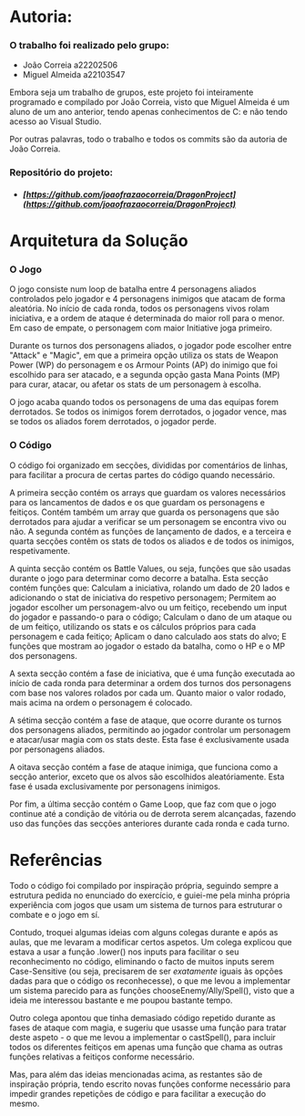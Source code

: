 # **Autoria:**

### **O trabalho foi realizado pelo grupo:**

- João Correia a22202506
- Miguel Almeida a22103547
 
Embora seja um trabalho de grupos, este projeto foi inteiramente programado e compilado por João Correia, visto que Miguel Almeida é um aluno de um ano anterior, tendo apenas conhecimentos de C: e não tendo acesso ao Visual Studio.

Por outras palavras, todo o trabalho e todos os commits são da autoria de João Correia.

### **Repositório do projeto:**

- ##### [https://github.com/joaofrazaocorreia/DragonProject](https://github.com/joaofrazaocorreia/DragonProject)

# **Arquitetura da Solução**

### **O Jogo**

O jogo consiste num loop de batalha entre 4 personagens aliados controlados pelo jogador e 4 personagens inimigos que atacam de forma aleatória. No início de cada ronda, todos os personagens vivos rolam iniciativa, e a ordem de ataque é determinada do maior roll para o menor. Em caso de empate, o personagem com maior Initiative joga primeiro.

Durante os turnos dos personagens aliados, o jogador pode escolher entre "Attack" e "Magic", em que a primeira opção utiliza os stats de Weapon Power (WP) do personagem e os Armour Points (AP) do inimigo que foi escolhido para ser atacado, e a segunda opção gasta Mana Points (MP) para curar, atacar, ou afetar os stats de um personagem à escolha.
 
O jogo acaba quando todos os personagens de uma das equipas forem derrotados. Se todos os inimigos forem derrotados, o jogador vence, mas se todos os aliados forem derrotados, o jogador perde.

### **O Código**

O código foi organizado em secções, divididas por comentários de linhas, para facilitar a procura de certas partes do código quando necessário. 

A primeira secção contém os arrays que guardam os valores necessários para os lancamentos de dados e os que guardam os personagens e feitiços. Contém também um array que guarda os personagens que são derrotados para ajudar a verificar se um personagem se encontra vivo ou não. A segunda contém as funções de lançamento de dados, e a terceira e quarta secções contêm os stats de todos os aliados e de todos os inimigos, respetivamente.

A quinta secção contém os Battle Values, ou seja, funções que são usadas durante o jogo para determinar como decorre a batalha. Esta secção contém funções que: Calculam a iniciativa, rolando um dado de 20 lados e adicionando o stat de iniciativa do respetivo personagem; Permitem ao jogador escolher um personagem-alvo ou um feitiço, recebendo um input do jogador e passando-o para o código; Calculam o dano de um ataque ou de um feitiço, utilizando os stats e os cálculos próprios para cada personagem e cada feitiço;  Aplicam o dano calculado aos stats do alvo; E funções que mostram ao jogador o estado da batalha, como o HP e o MP dos personagens.

A sexta secção contém a fase de iniciativa, que é uma função executada ao início de cada ronda para determinar a ordem dos turnos dos personagens com base nos valores rolados por cada um. Quanto maior o valor rodado, mais acima na ordem o personagem é colocado.

A sétima secção contém a fase de ataque, que ocorre durante os turnos dos personagens aliados, permitindo ao jogador controlar um personagem e atacar/usar magia com os stats deste. Esta fase é exclusivamente usada por personagens aliados.

A oitava secção contém a fase de ataque inimiga, que funciona como a secção anterior, exceto que os alvos são escolhidos aleatóriamente. Esta fase é usada exclusivamente por personagens inimigos.

Por fim, a última secção contém o Game Loop, que faz com que o jogo continue até a condição de vitória ou de derrota serem alcançadas, fazendo uso das funções das secções anteriores durante cada ronda e cada turno.


# **Referências**

Todo o código foi compilado por inspiração própria, seguindo sempre a estrutura pedida no enunciado do exercício, e guiei-me pela minha própria experiência com jogos que usam um sistema de turnos para estruturar o combate e o jogo em sí.

Contudo, troquei algumas ideias com alguns colegas durante e após as aulas, que me levaram a modificar certos aspetos. Um colega explicou que estava a usar a função .lower() nos inputs para facilitar o seu reconhecimento no código, eliminando o facto de muitos inputs serem Case-Sensitive (ou seja, precisarem de ser *exatamente* iguais às opções dadas para que o código os reconhecesse), o que me levou a implementar um sistema parecido para as funções chooseEnemy/Ally/Spell(), visto que a ideia me interessou bastante e me poupou bastante tempo.

Outro colega apontou que tinha demasiado código repetido durante as fases de ataque com magia, e sugeriu que usasse uma função para tratar deste aspeto - o que me levou a implementar o castSpell(), para incluir todos os diferentes feitiços em apenas uma função que chama as outras funções relativas a feitiços conforme necessário.

Mas, para além das ideias mencionadas acima, as restantes são de inspiração própria, tendo escrito novas funções conforme necessário para impedir grandes repetições de código e para facilitar a execução do mesmo.
